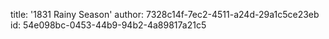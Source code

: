title: '1831 Rainy Season'
author: 7328c14f-7ec2-4511-a24d-29a1c5ce23eb
id: 54e098bc-0453-44b9-94b2-4a89817a21c5
